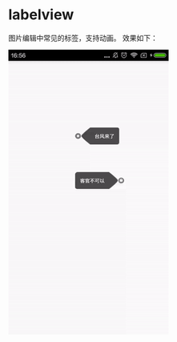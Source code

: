 # labelview
图片编辑中常见的标签，支持动画。
效果如下：

![](https://github.com/Warpath/labelview/blob/master/ezgif-1114072502.gif)
